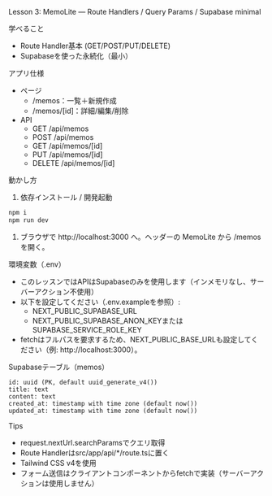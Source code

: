 Lesson 3: MemoLite — Route Handlers / Query Params / Supabase minimal

学べること
- Route Handler基本 (GET/POST/PUT/DELETE)
- Supabaseを使った永続化（最小）

アプリ仕様
- ページ
	- /memos：一覧＋新規作成
	- /memos/[id]：詳細/編集/削除
- API
	- GET /api/memos
	- POST /api/memos
	- GET /api/memos/[id]
	- PUT /api/memos/[id]
	- DELETE /api/memos/[id]

動かし方
1) 依存インストール / 開発起動
```bash
npm i
npm run dev
```

1) ブラウザで http://localhost:3000 へ。ヘッダーの MemoLite から /memos を開く。

環境変数（.env）
- このレッスンではAPIはSupabaseのみを使用します（インメモリなし、サーバーアクション不使用）
- 以下を設定してください（.env.exampleを参照）:
	- NEXT_PUBLIC_SUPABASE_URL
	- NEXT_PUBLIC_SUPABASE_ANON_KEYまたはSUPABASE_SERVICE_ROLE_KEY
 - fetchはフルパスを要求するため、NEXT_PUBLIC_BASE_URLも設定してください（例: http://localhost:3000）。

Supabaseテーブル（memos）
```
id: uuid (PK, default uuid_generate_v4())
title: text
content: text
created_at: timestamp with time zone (default now())
updated_at: timestamp with time zone (default now())
```

Tips
- request.nextUrl.searchParamsでクエリ取得
- Route Handlerはsrc/app/api/*/route.tsに置く
- Tailwind CSS v4を使用
- フォーム送信はクライアントコンポーネントからfetchで実装（サーバーアクションは使用しません）
